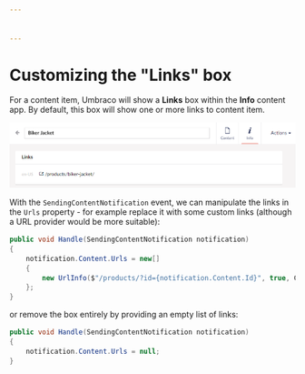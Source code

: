 ```yaml
---


---
```


# Customizing the "Links" box

For a content item, Umbraco will show a **Links** box within the **Info** content app. By default, this box will show one or more links to content item.

![image](../../../../../11/umbraco-cms/reference/notifications/editormodel-notifications/images/properties-info-app.png)

With the `SendingContentNotification` event, we can manipulate the links in the `Urls` property - for example replace it with some custom links (although a URL provider would be more suitable):

```C#
public void Handle(SendingContentNotification notification)
{
    notification.Content.Urls = new[]
    {
        new UrlInfo($"/products/?id={notification.Content.Id}", true, CultureInfo.CurrentCulture.Name)
    };
}
```

or remove the box entirely by providing an empty list of links:

```C#
public void Handle(SendingContentNotification notification)
{
    notification.Content.Urls = null;
}
```
